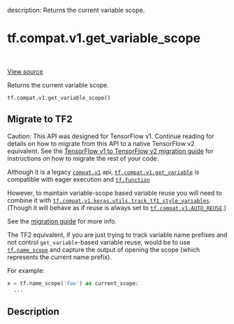 description: Returns the current variable scope.

<div itemscope itemtype="http://developers.google.com/ReferenceObject">
<meta itemprop="name" content="tf.compat.v1.get_variable_scope" />
<meta itemprop="path" content="Stable" />
</div>

# tf.compat.v1.get_variable_scope

<!-- Insert buttons and diff -->

<table class="tfo-notebook-buttons tfo-api nocontent" align="left">

</table>

<a target="_blank" class="external" href="/code/stable/tensorflow/python/ops/variable_scope.py">View source</a>



Returns the current variable scope.

<pre class="devsite-click-to-copy prettyprint lang-py tfo-signature-link">
<code>tf.compat.v1.get_variable_scope()
</code></pre>





 <section><devsite-expandable expanded>
 <h2 class="showalways">Migrate to TF2</h2>

Caution: This API was designed for TensorFlow v1.
Continue reading for details on how to migrate from this API to a native
TensorFlow v2 equivalent. See the
[TensorFlow v1 to TensorFlow v2 migration guide](https://www.tensorflow.org/guide/migrate)
for instructions on how to migrate the rest of your code.

Although it is a legacy <a href="../../../tf/compat/v1.md"><code>compat.v1</code></a> api,
<a href="../../../tf/compat/v1/get_variable.md"><code>tf.compat.v1.get_variable</code></a> is compatible with eager
execution and <a href="../../../tf/function.md"><code>tf.function</code></a>

However, to maintain variable-scope based variable reuse
you will need to combine it with
<a href="../../../tf/compat/v1/keras/utils/track_tf1_style_variables.md"><code>tf.compat.v1.keras.utils.track_tf1_style_variables</code></a>. (Though
it will behave as if reuse is always set to <a href="../../../tf/compat/v1.md#AUTO_REUSE"><code>tf.compat.v1.AUTO_REUSE</code></a>.)

See the
[migration guide](https://www.tensorflow.org/guide/migrate/model_mapping)
for more info.

The TF2 equivalent, if you are just trying to track
variable name prefixes and not control `get_variable`-based variable reuse,
would be to use <a href="../../../tf/name_scope.md"><code>tf.name_scope</code></a> and capture the output of opening the
scope (which represents the current name prefix).

For example:
```python
x = tf.name_scope('foo') as current_scope:
  ...
```


 </aside></devsite-expandable></section>

<h2>Description</h2>

<!-- Placeholder for "Used in" -->

